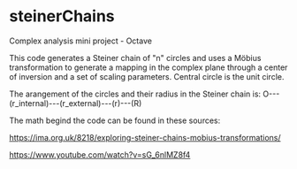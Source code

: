 # steinerChains
Complex analysis mini project - Octave

This code generates a Steiner chain of "n" circles and uses a Möbius transformation to generate a mapping in the complex plane through a center of inversion and a set of scaling parameters. Central circle is the unit circle.  

The arangement of the circles and their radius in the Steiner chain is:
O---(r_internal)---(r_external)---(r)---(R)

The math begind the code can be found in these sources:

https://ima.org.uk/8218/exploring-steiner-chains-mobius-transformations/

https://www.youtube.com/watch?v=sG_6nlMZ8f4

